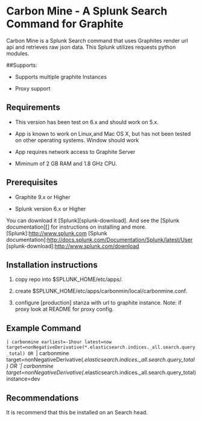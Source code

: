 Carbon Mine - A Splunk Search Command for Graphite
=================

Carbon Mine is a Splunk Search command that uses Graphites render url api and retrieves raw json data.
This Splunk utilizes requests python modules.

##Supports:
* Supports multiple graphite Instances

* Proxy support


Requirements
---------

* This version has been test on 6.x and should work on 5.x.

* App is known to work on Linux,and Mac OS X, but has not been tested on other operating systems. Window should work

* App requires network access to Graphite Server

* Miminum of 2 GB RAM and 1.8 GHz CPU.



Prerequisites
---------
* Graphite 9.x or Higher

* Splunk version 6.x or Higher

You can download it [Splunk][splunk-download].  And see the [Splunk documentation][] for instructions on installing and more.
[Splunk]:http://www.splunk.com
[Splunk documentation]:http://docs.splunk.com/Documentation/Splunk/latest/User
[splunk-download]:http://www.splunk.com/download


Installation instructions
---------

1) copy repo into $SPLUNK_HOME/etc/apps/.

2) create $SPLUNK_HOME/etc/apps/carbonmin/local/carbonmine.conf.

3) configure [production] stanza with url to graphite instance. Note: if proxy look at README for proxy config.

Example Command
---------

`| carbonmine earliest=-1hour latest=now target=nonNegativeDerivative(*.elasticsearch.indices._all.search.query_total)
    OR
`| carbonmine target=nonNegativeDerivative(*.elasticsearch.indices._all.search.query_total)
    OR
`| carbonmine target=nonNegativeDerivative(*.elasticsearch.indices._all.search.query_total) instance=dev

Recommendations
---------

It is recommend that this be installed on an Search head.
